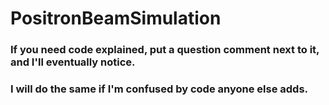 # PositronBeamSimulation
### If you need code explained, put a question comment next to it, and I'll eventually notice.
### I will do the same if I'm confused by code anyone else adds.
